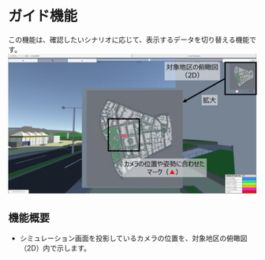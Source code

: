 # ガイド機能
この機能は、確認したいシナリオに応じて、表示するデータを切り替える機能です。
![](../images/guide-function.png)

## 機能概要
- シミュレーション画面を投影しているカメラの位置を、対象地区の俯瞰図（2D）内で示します。
